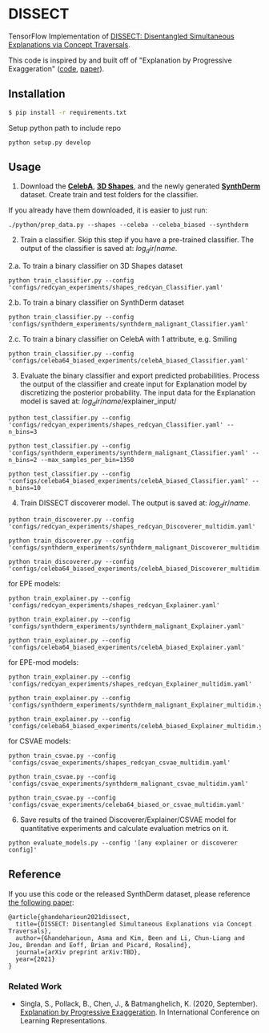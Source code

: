 # DISSECT
TensorFlow Implementation of [DISSECT: Disentangled Simultaneous Explanations via Concept Traversals](https://arxiv.org/abs/TBD).

This code is inspired by and built off of "Explanation by Progressive Exaggeration" ([code](https://github.com/batmanlab/Explanation_by_Progressive_Exaggeration), [paper](https://openreview.net/forum?id=H1xFWgrFPS)).

## Installation
```bash
$ pip install -r requirements.txt
```

Setup python path to include repo
```
python setup.py develop
```

## Usage
1. Download the [**CelebA**](https://www.kaggle.com/jessicali9530/celeba-dataset), [**3D Shapes**](https://github.com/deepmind/3d-shapes), and the newly generated [**SynthDerm**](https://affect.media.mit.edu/dissect/synthderm) dataset. Create train and test folders for the classifier.  

If you already have them downloaded, it is easier to just run:
```
./python/prep_data.py --shapes --celeba --celeba_biased --synthderm
```

2. Train a classifier. Skip this step if you have a pre-trained classifier. The output of the classifier is saved at: $log_dir$/$name$. 

2.a. To train a binary classifier on 3D Shapes dataset
```
python train_classifier.py --config 'configs/redcyan_experiments/shapes_redcyan_Classifier.yaml'
```
2.b. To train a binary classifier on SynthDerm dataset
```
python train_classifier.py --config 'configs/synthderm_experiments/synthderm_malignant_Classifier.yaml'
```

2.c. To train a binary classifier on CelebA with 1 attribute, e.g. Smiling
```
python train_classifier.py --config 'configs/celeba64_biased_experiments/celebA_biased_Classifier.yaml'
```

3. Evaluate the binary classifier and export predicted probabilities. 
Process the output of the classifier and create input for Explanation model by discretizing the posterior probability.
The input data for the Explanation model is saved at: $log_dir$/$name$/explainer_input/
```
python test_classifier.py --config 'configs/redcyan_experiments/shapes_redcyan_Classifier.yaml' --n_bins=3

python test_classifier.py --config 'configs/synthderm_experiments/synthderm_malignant_Classifier.yaml' --n_bins=2 --max_samples_per_bin=1350

python test_classifier.py --config 'configs/celeba64_biased_experiments/celebA_biased_Classifier.yaml' --n_bins=10
```

4. Train DISSECT discoverer model. The output is saved at: $log_dir$/$name$.

```
python train_discoverer.py --config 'configs/redcyan_experiments/shapes_redcyan_Discoverer_multidim.yaml'

python train_discoverer.py --config 'configs/synthderm_experiments/synthderm_malignant_Discoverer_multidim.yaml'

python train_discoverer.py --config 'configs/celeba64_biased_experiments/celebA_biased_Discoverer_multidim.yaml'
```

for EPE models:

```
python train_explainer.py --config 'configs/redcyan_experiments/shapes_redcyan_Explainer.yaml'

python train_explainer.py --config 'configs/synthderm_experiments/synthderm_malignant_Explainer.yaml'

python train_explainer.py --config 'configs/celeba64_biased_experiments/celebA_biased_Explainer.yaml'
```

for EPE-mod models:

```
python train_explainer.py --config 'configs/redcyan_experiments/shapes_redcyan_Explainer_multidim.yaml'

python train_explainer.py --config 'configs/synthderm_experiments/synthderm_malignant_Explainer_multidim.yaml'

python train_explainer.py --config 'configs/celeba64_biased_experiments/celebA_biased_Explainer_multidim.yaml'
```

for CSVAE models:

```
python train_csvae.py --config 'configs/csvae_experiments/shapes_redcyan_csvae_multidim.yaml'

python train_csvae.py --config 'configs/csvae_experiments/synthderm_malignant_csvae_multidim.yaml'

python train_csvae.py --config 'configs/csvae_experiments/celeba64_biased_or_csvae_multidim.yaml'
```

6. Save results of the trained Discoverer/Explainer/CSVAE model for quantitative experiments and calculate evaluation metrics on it.
```
python evaluate_models.py --config '[any explainer or discoverer config]'
```

## Reference
If you use this code or the released SynthDerm dataset, please reference [the following paper](https://arxiv.org/abs/TBD):
```
@article{ghandeharioun2021dissect,
  title={DISSECT: Disentangled Simultaneous Explanations via Concept Traversals},
  author={Ghandeharioun, Asma and Kim, Been and Li, Chun-Liang and Jou, Brendan and Eoff, Brian and Picard, Rosalind},
  journal={arXiv preprint arXiv:TBD},
  year={2021}
}
```

### Related Work
* Singla, S., Pollack, B., Chen, J., & Batmanghelich, K. (2020, September). [Explanation by Progressive Exaggeration](https://openreview.net/forum?id=H1xFWgrFPS). In International Conference on Learning Representations.